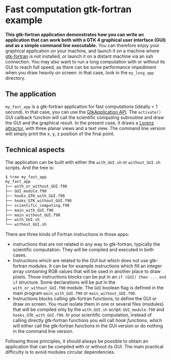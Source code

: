 # Fast computation gtk-fortran example

**This gtk-fortran application demonstrates how you can write an application that can work both with a GTK 4 graphical user interface (GUI) and as a simple command line executable.** You can therefore enjoy your graphical application on your machine, and launch it on a machine where [gtk-fortran](https://github.com/vmagnin/gtk-fortran/wiki) is not installed, or launch it on a distant machine via an ssh connection. You may also want to run a long computation with or without its GUI to reach full speed, as there can be some performance impediment when you draw heavily on screen: in that case, look in the `my_long_app` directory.  

## The application

`my_fast_app` is a gtk-fortran application for fast computations (ideally < 1 second). In that case, you can use the [GtkApplication API](https://docs.gtk.org/gtk4/class.Application.html). The `activate()` GUI callback function will call the scientific computing subroutine and draw the GUI and the graphical result. In the present case, it draws a [Lorenz attractor](https://en.wikipedia.org/wiki/Lorenz_system), with three planar views and a text view. The command line version will simply print the x, y, z position of the final point.

## Technical aspects

The application can be built with either the `with_GUI.sh` or `without_GUI.sh` scripts. And the tree is:

```bash
$ tree my_fast_app
my_fast_app
├── with_or_without_GUI.f90
├── GUI_module.f90
├── hooks_GTK_with_GUI.f90
├── hooks_GTK_without_GUI.f90
├── scientific_computing.f90
├── main_with_GUI.f90
├── main_without_GUI.f90
├── with_GUI.sh
└── without_GUI.sh
```

There are three kinds of Fortran instructions in those apps:

* instructions that are not related in any way to gtk-fortran, typically the scientific computation. They will be compiled and executed in both cases.
* Instructions which are related to the GUI but which does not use gtk-fortran modules. It can be for example instructions which fill an integer array containing RGB values that will be used in another place to draw pixels. Those instructions blocks can be put in an `if (GUI) then ... end if` structure. Some declarations will be put in the `with_or_without_GUI.f90` module. The `GUI` boolean flag is defined in the main program `main_with_GUI.f90` or `main_without_GUI.f90`.
* Instructions blocks calling gtk-fortran functions, to define the GUI or draw on screen. You must isolate them in one or several files (modules) that will be compiled only by the `with_GUI.sh` script: `GUI_module.f90` and `hooks_GTK_with_GUI.f90`. In your scientific computation, instead of calling directly gtk-fortran functions you will call *hook functions*, which will either call the gtk-fortran functions in the GUI version or do nothing in the command line version.

Following those principles, it should always be possible to obtain an application that can be compiled with or without its GUI. The main practical difficulty is to avoid modules circular dependencies. 
